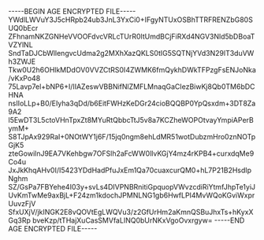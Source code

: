 -----BEGIN AGE ENCRYPTED FILE-----
YWdlLWVuY3J5cHRpb24ub3JnL3YxCi0+IFgyNTUxOSBhTTRFRENZbG80SUQ0bEcr
ZFhnamNKZGNHeVVOOFdvcVRLcTUrR0ltUmdBCjFiRXd4NGV3Nld5bDBoaTVZYlNL
SndTaDJCbWllengvcUdma2g2MXhXazQKLS0tIG5SQTNjYVd3N29lT3duVWh3ZWJE
Tkw0U2h6OHlkMDdOV0VVZCtRS0I4ZWMK6fmQykhDWkTFPzgFsENJoNka/vKxPo48
75Lavp7el+bNP6+I/IIAZeswVBBNifNlZMFLMnaqGaCIezBiwKj8Qb0TM6bDCHNA
nsIIoLLp+B0/EIyha3qDd/b6EitFWHzKeDGr24cioBQQBP0YpQsxdm+3DT8Za9A2
l5EwDT3L5ctoVHnTpxZt8MYuRtQbbcTtJ5v8a7KCZheWOPOtvayYmpiAPerBymM+
S8TJpAx929RaI+0NOtWY1j6F/15jq0ngm8ehLdMR51wotDubzmHro0znNOTpGjK5
zteGowilnJ9EA7VKehbgw7OFSlh2aFcWW0llvKGjY4mz4rKPB4+curxdqMe9Co4u
JxJkKhqAHv0I/I5423YDdHadPfuJxEm1Qa70cuaxcurQM0+hL7P21B2HsdIpNghm
SZ/GsPa7FBYehe4I03y+svLs4DIVPNBRnitiGpquopVWvzcdiRiYtmfJhpTe1yiJ
UvKmTwMe9axBjL+F24zm1kdochJPMNLNG1gb6HwfLPI4MvWQoKGviWxprUuvzFjV
SfxUXjV/jkINGK2E8vQOVtEgLWQVu3/z2GfUrHm2aKmnQSBuJhxTs+hKyxXGq3Rp
bveKzp/tTHajXuCasSMVfaLINQ0bUrNKxVgoOvxrgyw=
-----END AGE ENCRYPTED FILE-----

